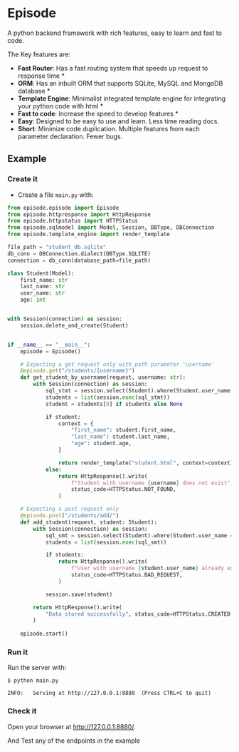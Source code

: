 # Episode

A python backend framework with rich features, easy to learn and fast to code.

The Key features are:

* **Fast Router**: Has a fast routing system that speeds up request to response time *
* **ORM**: Has an inbuilt ORM that supports SQLite, MySQL and MongoDB database *
* **Template Engine**: Minimalist integrated template engine for integrating your python code with html *
* **Fast to code**: Increase the speed to develop features *
* **Easy**: Designed to be easy to use and learn. Less time reading docs.
* **Short**: Minimize code duplication. Multiple features from each parameter declaration. Fewer bugs.

## Example

### Create it

* Create a file `main.py` with:

```Python
from episode.episode import Episode
from episode.httpresponse import HttpResponse
from episode.httpstatus import HTTPStatus
from episode.sqlmodel import Model, Session, DBType, DBConnection
from episode.template_engine import render_template

file_path = "student_db.sqlite"
db_conn = DBConnection.dialect(DBType.SQLITE)
connection = db_conn(database_path=file_path)

class Student(Model):
    first_name: str
    last_name: str
    user_name: str
    age: int


with Session(connection) as session:
    session.delete_and_create(Student)


if __name__ == "__main__":
    episode = Episode()

    # Expecting a get request only with path parameter 'username'
    @episode.get("/students/{username}")
    def get_student_by_username(request, username: str):
        with Session(connection) as session:
            sql_stmt = session.select(Student).where(Student.user_name == username)
            students = list(session.exec(sql_stmt))
            student = students[0] if students else None

            if student:
                context = {
                    "first_name": student.first_name,
                    "last_name": student.last_name,
                    "age": student.age,
                }

                return render_template("student.html", context=context)
            else:
                return HttpResponse().write(
                    f"Student with username {username} does not exist",
                    status_code=HTTPStatus.NOT_FOUND,
                )

    # Expecting a post request only
    @episode.post("/students/add/")
    def add_student(request, student: Student):
        with Session(connection) as session:
            sql_smt = session.select(Student).where(Student.user_name == student.user_name)
            students = list(session.exec(sql_smt))

            if students:
                return HttpResponse().write(
                    f"User with username {student.user_name} already exist",
                    status_code=HTTPStatus.BAD_REQUEST,
                )

            session.save(student)

        return HttpResponse().write(
            "Data stored successfully", status_code=HTTPStatus.CREATED
        )
    
    episode.start()
```


### Run it

Run the server with:

<div class="termy">

```console
$ python main.py

INFO:   Serving at http://127.0.0.1:8880  (Press CTRL+C to quit)
```

</div>


### Check it

Open your browser at <a href="http://127.0.0.1:8880/" class="external-link" target="_blank">http://127.0.0.1:8880/</a>.

And Test any of the endpoints in the example
